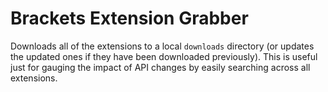 # Brackets Extension Grabber #

Downloads all of the extensions to a local `downloads` directory (or updates 
the updated ones if they have been downloaded previously). This is useful
just for gauging the impact of API changes by easily searching across all
extensions.